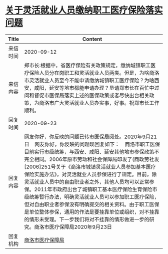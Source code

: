 # <a href="http://www.shangluo.gov.cn/zmhd/ldxxxx.jsp?urltype=leadermail.LeaderMailContentUrl&wbtreeid=1112&leadermailid=6438">关于灵活就业人员缴纳职工医疗保险落实问题</a>
|Title|Content|
|:---:|---|
|来信时间|2020-09-12|
|来信内容|郑市长:根据中，省医疗保险有关政策规定，缴纳城镇职工医疗保险人员分在岗职工和灵活就业人员两类。但是，为啥商洛市灵活就业人员至今不能申请缴纳城镇职工医疗保险？为啥西安，咸阳，延安等地市都能申请办理？垦请郑市长在百忙中过问和督促市医保局落实上述的医保政策或者尽快出台相关政策，为商洛市广大灵活就业人员办实事，好事。祝郑市长工作顺利。|
|回复时间|2020-09-23|
|回复内容|网友你好，你反映的问题已转市医保局阅处。2020年9月21日    网友你好，你反映的问题现回复如下：    商洛市职工医保目前实行市级统筹，与西安、咸阳、延安其他地市参保政策不完全相同。2006年原市劳动和社会保障局印发了(商政劳社发[2006]251号关于《商洛市城镇灵活就业人员参加基本医疗保险实施办法》，对灵活就业人员参保进行了规定。目前，除灵活就业人员中的自由职业者之外，其他人员均可以正常参保。2011年市政府出台了城镇职工基本医疗保险生育保险市级统筹暂行办法，明确灵活就业人员可以参加职工医疗保险，但对自由职业者参保没有明确提交的相关资料。由于职工医保是单位整体参保，通用的作法是要挂靠单位或组织，对不挂靠的情形未受理。下一步我们将对不挂靠的情形做进一步的研究。商洛市医疗保障局2020年9月23日|
|回复机构|<a href="../../categories/agencies/商洛市医疗保障局.md">商洛市医疗保障局</a>|
